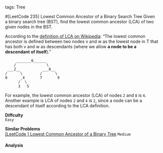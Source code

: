 tags: Tree

#[LeetCode 235] Lowest Common Ancestor of a Binary Search Tree
Given a binary search tree (BST), find the lowest common ancestor (LCA) of two given nodes in the BST.

According to the [definition of LCA on Wikipedia][LCA]: “The lowest common ancestor is defined between 
two nodes v and w as the lowest node in T that has both v and w as descendants (where we allow **a node to be a descendant of itself**).”

         _______6______
        /              \
     ___2__          ___8__
    /      \        /      \
    0      _4       7       9
          /  \
          3   5

For example, the lowest common ancestor (LCA) of nodes `2` and `8` is `6`. 
Another example is LCA of nodes `2` and `4` is `2`, since a node can be a descendant of itself according to the LCA definition.

**Diffculty**  
`Easy`

**Similar Problems**  
[[LeetCode ] Lowest Common Ancestor of a Binary Tree]() `Medium`

#### Analysis


















[LCA]: https://en.wikipedia.org/wiki/Lowest_common_ancestor